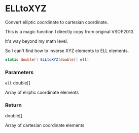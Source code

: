 # ELLtoXYZ

Convert elliptic coordinate to cartesian coordinate.

This is a magic function I directly copy from original VSOP2013.

It's way beyond my math level.

So I can't find how to inverse XYZ elements to ELL elements.

```csharp
static double[] ELLtoXYZ(double[] ell)
```

### **Parameters**

`ell` double\[]

Array of elliptic coordinate elements



### **Return**

double\[]

Array of cartesian coordinate elements
